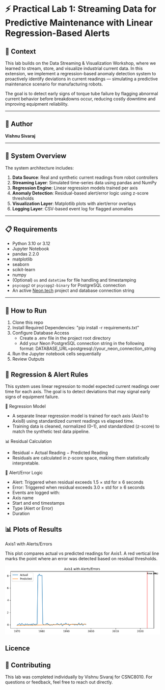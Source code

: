 # ⚡ Practical Lab 1: Streaming Data for Predictive Maintenance with Linear Regression-Based Alerts

## 🧠 Context

This lab builds on the Data Streaming & Visualization Workshop, where we learned to stream, store, and visualize industrial current data. In this extension, we implement a regression-based anomaly detection system to proactively identify deviations in current readings — simulating a predictive maintenance scenario for manufacturing robots.

The goal is to detect early signs of torque tube failure by flagging abnormal current behavior before breakdowns occur, reducing costly downtime and improving equipment reliability.

---

## 👤 Author

**Vishnu Sivaraj**  

---

## 🚀 System Overview

The system architecture includes:

1. **Data Source**: Real and synthetic current readings from robot controllers
2. **Streaming Layer**: Simulated time-series data using pandas and NumPy
3. **Regression Engine**: Linear regression models trained per axis
4. **Anomaly Detection**: Residual-based alert/error logic using z-score thresholds
5. **Visualization Layer**: Matplotlib plots with alert/error overlays
6. **Logging Layer**: CSV-based event log for flagged anomalies

---

## 📋 Requirements

- Python 3.10 or 3.12
- Jupyter Notebook
- pandas 2.2.0
- matplotlib
- seaborn
- scikit-learn
- numpy
- (Optional) `os` and `datetime` for file handling and timestamping
- `psycopg2` or `psycopg2-binary` for PostgreSQL connection
- An active [Neon.tech](https://neon.tech) project and database connection string



---

##  🎯  How to Run

1. Clone this repo
2. Install Required Dependencies: "pip install -r requirements.txt"
3. Configure Database Access
      - Create a .env file in the project root directory
      - Add your Neon PostgreSQL connection string in the following format:
         DATABASE_URL=postgresql://your_neon_connection_string
4. Run the Jupyter notebook cells sequentially 
5. Review Outputs


## 📐 Regression & Alert Rules

This system uses linear regression to model expected current readings over time for each axis. The goal is to detect deviations that may signal early signs of equipment failure.

🔧 Regression Model
- A separate linear regression model is trained for each axis (Axis1 to Axis8) using standardized current readings vs elapsed time.
- Training data is cleaned, normalized (0–1), and standardized (z-score) to match the synthetic test data pipeline.

📊 Residual Calculation
- Residual = Actual Reading − Predicted Reading
- Residuals are calculated in z-score space, making them statistically interpretable.

🚨 Alert/Error Logic
- Alert: Triggered when residual exceeds 1.5 × std for ≥ 6 seconds
- Error: Triggered when residual exceeds 3.0 × std for ≥ 6 seconds
- Events are logged with:
- Axis name
- Start and end timestamps
- Type (Alert or Error)
- Duration


## 📊 Plots of Results

Axis1 with Alerts/Errors

This plot compares actual vs predicted readings for Axis1. A red vertical line marks the point where an error was detected based on residual thresholds.

![alt text](<plots/Axis1 error.png>)


## Licence


##  🤝 Contributing 
This lab was completed individually by Vishnu Sivaraj for CSNC8010. For questions or feedback, feel free to reach out directly.